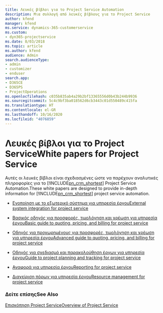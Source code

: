 ```yaml
---
title: Λευκές βίβλοι για το Project Service Automation
description: Μια συλλογή από λευκές βίβλους για το Project Service
author: kfend
manager: kfend
ms.service: dynamics-365-customerservice
ms.custom:
- dyn365-projectservice
ms.date: 8/03/2018
ms.topic: article
ms.author: kfend
audience: Admin
search.audienceType:
- admin
- customizer
- enduser
search.app:
- D365CE
- D365PS
- ProjectOperations
ms.openlocfilehash: c035b835ab4a29b2bf13365556d0b43b244b9936
ms.sourcegitcommit: 5c4c9bf3ba018562d6cb3443c01d550489c415fa
ms.translationtype: HT
ms.contentlocale: el-GR
ms.lasthandoff: 10/16/2020
ms.locfileid: "4076859"
---
```

# <a name="white-papers-for-project-service"></a><span data-ttu-id="bfc1d-103">Λευκές βίβλοι για το Project Service</span><span class="sxs-lookup"><span data-stu-id="bfc1d-103">White papers for Project Service</span></span>

<span data-ttu-id="bfc1d-104">Αυτές οι λευκές βίβλοι είναι σχεδιασμένες ώστε να παρέχουν αναλυτικές πληροφορίες για το [!INCLUDE[pn_crm_shortest](../includes/pn-crm-shortest.md)] Project Service Automation.</span><span class="sxs-lookup"><span data-stu-id="bfc1d-104">These white papers are designed to provide in-depth information for [!INCLUDE[pn_crm_shortest](../includes/pn-crm-shortest.md)] project service automation.</span></span>

-   [<span data-ttu-id="bfc1d-105">Ενοποίηση με το εξωτερικό σύστημα για υπηρεσία έργου</span><span class="sxs-lookup"><span data-stu-id="bfc1d-105">External system integration for project service</span></span>](https://go.microsoft.com/fwlink/?LinkId=825445)

-   [<span data-ttu-id="bfc1d-106">Βασικός οδηγός για προσφορές, τιμολόγηση και χρέωση για υπηρεσία έργου</span><span class="sxs-lookup"><span data-stu-id="bfc1d-106">Basic guide to quoting, pricing, and billing for project service</span></span>](https://go.microsoft.com/fwlink/?LinkId=825241)

-   [<span data-ttu-id="bfc1d-107">Οδηγός για προχωρημένους για προσφορές, τιμολόγηση και χρέωση για υπηρεσία έργου</span><span class="sxs-lookup"><span data-stu-id="bfc1d-107">Advanced guide to quoting, pricing, and billing for project service</span></span>](https://go.microsoft.com/fwlink/?LinkId=825242)

-   [<span data-ttu-id="bfc1d-108">Οδηγός για σχεδιασμό και παρακολούθηση έργων για υπηρεσία έργου</span><span class="sxs-lookup"><span data-stu-id="bfc1d-108">Guide to project planning and tracking for project service</span></span>](https://go.microsoft.com/fwlink/?LinkId=825243)

-   [<span data-ttu-id="bfc1d-109">Αναφορά για υπηρεσία έργου</span><span class="sxs-lookup"><span data-stu-id="bfc1d-109">Reporting for project service</span></span>](https://go.microsoft.com/fwlink/?LinkId=825446)

-   [<span data-ttu-id="bfc1d-110">Διαχείριση πόρων για υπηρεσία έργου</span><span class="sxs-lookup"><span data-stu-id="bfc1d-110">Resource management for project service</span></span>](https://go.microsoft.com/fwlink/?LinkId=825244)

### <a name="see-also"></a><span data-ttu-id="bfc1d-111">Δείτε επίσης</span><span class="sxs-lookup"><span data-stu-id="bfc1d-111">See Also</span></span>
 [<span data-ttu-id="bfc1d-112">Επισκόπηση Project Service</span><span class="sxs-lookup"><span data-stu-id="bfc1d-112">Overview of Project Service</span></span>](../psa/overview.md)
